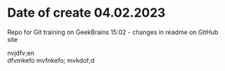 # Date of create 04.02.2023
Repo for Git training on GeekBrains
15:02 - changes in readme on GitHub site 

nvjdfv;en\
dfvmkefo
mvfnkefo;
mvkdof;d
